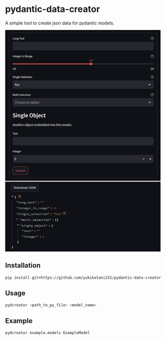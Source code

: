 # pydantic-data-creator

A simple tool to create json data for pydantic models.

<img src="docs/sample_1.png" width="500">

<img src="docs/sample_2.png" width="500">

## Installation

```bash
pip install git+https://github.com/yukikotani231/pydantic-data-creator
```

## Usage

```bash
pydcreator <path_to_py_file> <model_name>
```

## Example

```bash
pydcreator example.models ExampleModel
```
